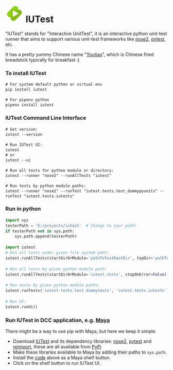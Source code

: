 
[logo]: ./iutest/icons/iutest.svg "IUTest Logo"

# ![logo] IUTest
"IUTest" stands for "Interactive UnitTest", it is an interactive python unit-test runner that aims to support various unit-test frameworks like
[nose2](https://pypi.org/project/nose2/), [pytest](https://pypi.org/project/pytest/), etc.

It has a pretty yummy Chinese name "[Youtiao](https://en.wikipedia.org/wiki/Youtiao)", which is Chinese fried breadstick typically for breakfast :)


### To install IUTest
```shell
# For system default python or virtual env
pip install iutest

# For pipenv python
pipenv install iutest
```

### IUTest Command Line Interface
```shell
# Get version:
iutest --version

# Run IUTest UI:
iutest
# or
iutest --ui

# Run all tests for python module or directory:
iutest --runner "nose2" --runAllTests "iutest" 

# Run tests by python module paths:
iutest --runner "nose2" --runTest "iutest.tests.test_dummypyunits" --runTest "iutest.tests.iutests"
```

### Run in python
```python
import sys
testerPath = 'E:/projects/iutest'  # Change to your path!
if testerPath not in sys.path:
    sys.path.append(testerPath)
    
import iutest
# Run all tests under given file system path:
iutest.runAllTests(startDirOrModule='pathToTestRootDir', topDir='pathToPythonTopDir', stopOnError=False)

# Run all tests by given python module path:
iutest.runAllTests(startDirOrModule='iutest.tests', stopOnError=False)

# Run tests by given python module paths:
iutest.runTests('iutest.tests.test_dummytests', 'iutest.tests.iutests')

# Run UI:
iutest.runUi()
```

### Run IUTest in DCC application, e.g. [Maya](https://www.autodesk.com.au/products/maya)
There might be a way to use pip with Maya, but here we keep it simple.
- Download [IUTest](https://pypi.org/project/iutest/) and its dependency libraries:
  [nose2](https://pypi.org/project/nose2/), [pytest](https://pypi.org/project/pytest/) and [reimport](https://pypi.org/project/reimport/), 
  these are all available from [PyPi](https://pypi.org/)
- Make these libraries available to Maya by adding their paths to `sys.path`.
- Install the [code](#Run-in-python) above as a Maya shelf button.
- Click on the shelf button to run IUTest UI.
